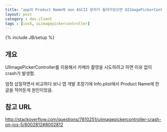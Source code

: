 ```yaml
---
title: "app의 Product Name에 non ASCII 문자가 들어가있으면 UIImagePickerController crash"
layout: post
category : dev.client
tags : [ios5, uiimagepickercontroller]
---
```

{% include JB/setup %}

개요
----

UIImagePickerController를 이용해서 카메라 촬영을 시도하려고 하면 이유 없이 crash가 발생함.

엄청 삽질하면서 비교하다 보니 앱 개발 초창기에 Info.plist에서 Product
Name에 한글을 적어둔게 원인이었음.



참고 URL
-------

<http://stackoverflow.com/questions/7810251/uiimagepickercontroller-crash-on-ios-5/8002812#8002812>
